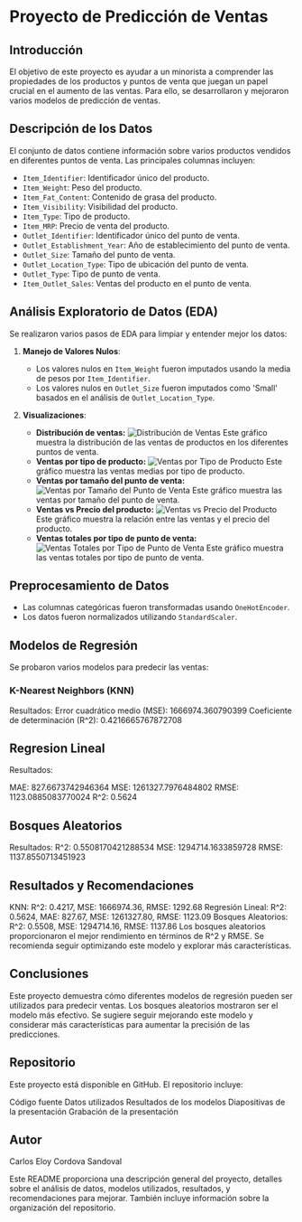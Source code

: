 # Proyecto de Predicción de Ventas

## Introducción
El objetivo de este proyecto es ayudar a un minorista a comprender las propiedades de los productos y puntos de venta que juegan un papel crucial en el aumento de las ventas. Para ello, se desarrollaron y mejoraron varios modelos de predicción de ventas.

## Descripción de los Datos
El conjunto de datos contiene información sobre varios productos vendidos en diferentes puntos de venta. Las principales columnas incluyen:

- `Item_Identifier`: Identificador único del producto.
- `Item_Weight`: Peso del producto.
- `Item_Fat_Content`: Contenido de grasa del producto.
- `Item_Visibility`: Visibilidad del producto.
- `Item_Type`: Tipo de producto.
- `Item_MRP`: Precio de venta del producto.
- `Outlet_Identifier`: Identificador único del punto de venta.
- `Outlet_Establishment_Year`: Año de establecimiento del punto de venta.
- `Outlet_Size`: Tamaño del punto de venta.
- `Outlet_Location_Type`: Tipo de ubicación del punto de venta.
- `Outlet_Type`: Tipo de punto de venta.
- `Item_Outlet_Sales`: Ventas del producto en el punto de venta.

## Análisis Exploratorio de Datos (EDA)
Se realizaron varios pasos de EDA para limpiar y entender mejor los datos:

1. **Manejo de Valores Nulos**: 
   - Los valores nulos en `Item_Weight` fueron imputados usando la media de pesos por `Item_Identifier`.
   - Los valores nulos en `Outlet_Size` fueron imputados como 'Small' basados en el análisis de `Outlet_Location_Type`.

2. **Visualizaciones**:
   - **Distribución de ventas:**
     ![Distribución de Ventas](path_to_image1.png)
     Este gráfico muestra la distribución de las ventas de productos en los diferentes puntos de venta.
   - **Ventas por tipo de producto:**
     ![Ventas por Tipo de Producto](path_to_image2.png)
     Este gráfico muestra las ventas medias por tipo de producto.
   - **Ventas por tamaño del punto de venta:**
     ![Ventas por Tamaño del Punto de Venta](path_to_image3.png)
     Este gráfico muestra las ventas por tamaño del punto de venta.
   - **Ventas vs Precio del producto:**
     ![Ventas vs Precio del Producto](path_to_image4.png)
     Este gráfico muestra la relación entre las ventas y el precio del producto.
   - **Ventas totales por tipo de punto de venta:**
     ![Ventas Totales por Tipo de Punto de Venta](path_to_image5.png)
     Este gráfico muestra las ventas totales por tipo de punto de venta.

## Preprocesamiento de Datos
- Las columnas categóricas fueron transformadas usando `OneHotEncoder`.
- Los datos fueron normalizados utilizando `StandardScaler`.

## Modelos de Regresión
Se probaron varios modelos para predecir las ventas:

### K-Nearest Neighbors (KNN)
Resultados:
Error cuadrático medio (MSE): 1666974.360790399
Coeficiente de determinación (R^2): 0.4216665767872708

## Regresion Lineal
Resultados:

MAE: 827.6673742946364
MSE: 1261327.7976484802
RMSE: 1123.0885083770024
R^2: 0.5624

## Bosques Aleatorios
Resultados:
R^2: 0.5508170421288534
MSE: 1294714.1633859728
RMSE: 1137.8550713451923

## Resultados y Recomendaciones
KNN: R^2: 0.4217, MSE: 1666974.36, RMSE: 1292.68
Regresión Lineal: R^2: 0.5624, MAE: 827.67, MSE: 1261327.80, RMSE: 1123.09
Bosques Aleatorios: R^2: 0.5508, MSE: 1294714.16, RMSE: 1137.86
Los bosques aleatorios proporcionaron el mejor rendimiento en términos de R^2 y RMSE. Se recomienda seguir optimizando este modelo y explorar más características.

## Conclusiones
Este proyecto demuestra cómo diferentes modelos de regresión pueden ser utilizados para predecir ventas. Los bosques aleatorios mostraron ser el modelo más efectivo. Se sugiere seguir mejorando este modelo y considerar más características para aumentar la precisión de las predicciones.

## Repositorio
Este proyecto está disponible en GitHub. El repositorio incluye:

Código fuente
Datos utilizados
Resultados de los modelos
Diapositivas de la presentación
Grabación de la presentación

## Autor
Carlos Eloy Cordova Sandoval

Este README proporciona una descripción general del proyecto, detalles sobre el análisis de datos, modelos utilizados, resultados, y recomendaciones para mejorar. También incluye información sobre la organización del repositorio.
